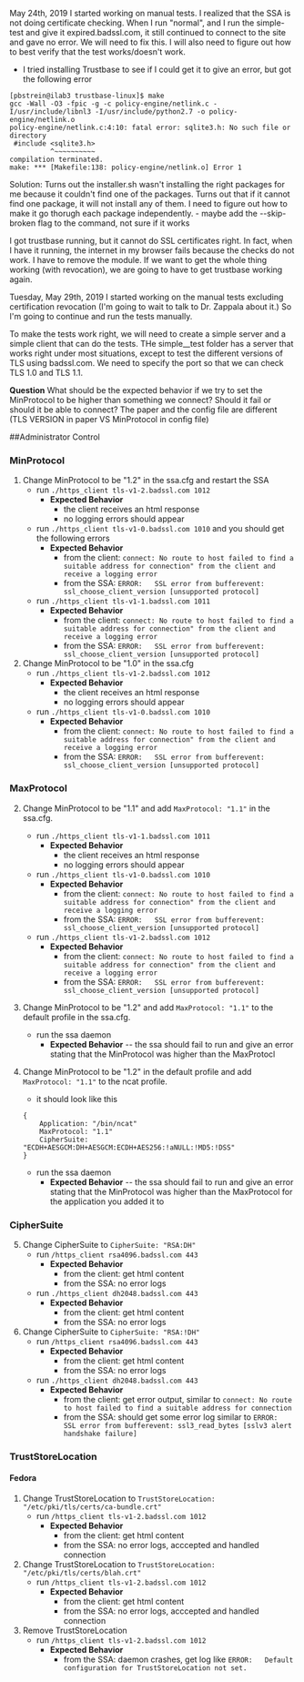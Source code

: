 
May 24th, 2019
I started working on manual tests. I realized that the SSA is not doing certificate checking. When I run "normal", and I run the simple-test and give it expired.badssl.com, it still continued to connect to the site and gave no error. We will need to fix this. I will also need to figure out how to best verify that the test works/doesn't work.

- I tried installing Trustbase to see if I could get it to give an error, but got the following error
```
[pbstrein@ilab3 trustbase-linux]$ make
gcc -Wall -O3 -fpic -g -c policy-engine/netlink.c -I/usr/include/libnl3 -I/usr/include/python2.7 -o policy-engine/netlink.o
policy-engine/netlink.c:4:10: fatal error: sqlite3.h: No such file or directory
 #include <sqlite3.h>
          ^~~~~~~~~~~
compilation terminated.
make: *** [Makefile:138: policy-engine/netlink.o] Error 1
```
Solution: Turns out the installer.sh wasn't installing the right packages for me because it couldn't find one of the packages. Turns out that if it cannot find one package, it will not install any of them. I need to figure out how to make it go thorugh each package independently. 
    - maybe add the --skip-broken flag to the command, not sure if it works
 

I got trustbase running, but it cannot do SSL certificates right. In fact, when I have it running, the internet in my browser fails because the checks do not work. I have to remove the module. If we want to get the whole thing working (with revocation), we are going to have to get trustbase working again. 



Tuesday, May 29th, 2019
I started working on the manual tests excluding certification revocation (I'm going to wait to talk to Dr. Zappala about it.) So I'm going to continue and run the tests manually.

To make the tests work right, we will need to create a simple server and a simple client that can do the tests. THe simple__test folder has a server that works right under most situations, except to test the different versions of TLS using badssl.com. We need to specify the port so that we can check TLS 1.0 and TLS 1.1.

**Question** What should be the expected behavior if we try to set the MinProtocol to be higher than something we connect? Should it fail or should it be able to connect? The paper and the config file are different (TLS VERSION in paper VS MinProtocol in config file)

##Administrator Control

### MinProtocol
1. Change MinProtocol to be "1.2" in the ssa.cfg and restart the SSA
    - run ```./https_client tls-v1-2.badssl.com 1012``` 
        - **Expected Behavior** 
            - the client receives an html response 
            - no logging errors should appear
    - run ```./https_client tls-v1-0.badssl.com 1010``` and you should get the following errors
        - **Expected Behavior**
            - from the client: ```connect: No route to host failed to find a suitable address for connection" from the client and receive a logging error ```
            - from the SSA: ```ERROR:   SSL error from bufferevent: ssl_choose_client_version [unsupported protocol]```
    - run ```./https_client tls-v1-1.badssl.com 1011``` 
        - **Expected Behavior** 
            - from the client: ```connect: No route to host failed to find a suitable address for connection" from the client and receive a logging error ```
            - from the SSA: ```ERROR:   SSL error from bufferevent: ssl_choose_client_version [unsupported protocol]```
2. Change MinProtocol to be "1.0" in the ssa.cfg
    - run ```./https_client tls-v1-2.badssl.com 1012``` 
        - **Expected Behavior** 
            - the client receives an html response 
            - no logging errors should appear
    - run ```./https_client tls-v1-0.badssl.com 1010```
        - **Expected Behavior**
            - from the client: ```connect: No route to host failed to find a suitable address for connection" from the client and receive a logging error ```
            - from the SSA: ```ERROR:   SSL error from bufferevent: ssl_choose_client_version [unsupported protocol]```
            
### MaxProtocol
2. Change MinProtocol to be "1.1" and add ```MaxProtocol: "1.1"``` in the ssa.cfg.
    - run ```./https_client tls-v1-1.badssl.com 1011``` 
        - **Expected Behavior** 
            - the client receives an html response 
            - no logging errors should appear
    - run ```./https_client tls-v1-0.badssl.com 1010```
        - **Expected Behavior**
            - from the client: ```connect: No route to host failed to find a suitable address for connection" from the client and receive a logging error ```
            - from the SSA: ```ERROR:   SSL error from bufferevent: ssl_choose_client_version [unsupported protocol]```
    - run ```./https_client tls-v1-2.badssl.com 1012```
        - **Expected Behavior**
            - from the client: ```connect: No route to host failed to find a suitable address for connection" from the client and receive a logging error ```
            - from the SSA: ```ERROR:   SSL error from bufferevent: ssl_choose_client_version [unsupported protocol]```
            
3. Change MinProtocol to be "1.2" and add ```MaxProtocol: "1.1"``` to the default profile in the ssa.cfg.
    - run the ssa daemon
        - **Expected Behavior**
            -- the ssa should fail to run and give an error stating that the MinProtocol was higher than the MaxProtocl
            
4. Change MinProtocol to be "1.2" in the default profile and add ```MaxProtocol: "1.1"``` to the ncat profile.
    - it should look like this 
    ```
    {
        Application: "/bin/ncat"
        MaxProtocol: "1.1"
        CipherSuite: "ECDH+AESGCM:DH+AESGCM:ECDH+AES256:!aNULL:!MD5:!DSS"
    }
   ```
    - run the ssa daemon
        - **Expected Behavior**
            -- the ssa should fail to run and give an error stating that the MinProtocol was higher than the MaxProtocol for the application you added it to
            
### CipherSuite 
5. Change CipherSuite to ```CipherSuite: "RSA:DH"```
    - run ```/https_client rsa4096.badssl.com 443```
        - **Expected Behavior**
            - from the client: get html content
            - from the SSA: no error logs
    - run ```./https_client dh2048.badssl.com 443```
        - **Expected Behavior**
            - from the client: get html content
            - from the SSA: no error logs
6. Change CipherSuite to ```CipherSuite: "RSA:!DH"```
    - run ```/https_client rsa4096.badssl.com 443```
        - **Expected Behavior**
            - from the client: get html content
            - from the SSA: no error logs
    - run ```./https_client dh2048.badssl.com 443```
        - **Expected Behavior**
            - from the client: get error output, similar to ```connect: No route to host failed to find a suitable address for connection```
            - from the SSA: should get some error log similar to ```ERROR:   SSL error from bufferevent: ssl3_read_bytes [sslv3 alert handshake failure]```
            
### TrustStoreLocation

#### Fedora
1. Change TrustStoreLocation to ```TrustStoreLocation: "/etc/pki/tls/certs/ca-bundle.crt"```
    - run ```/https_client tls-v1-2.badssl.com 1012```
        - **Expected Behavior**
            - from the client: get html content
            - from the SSA: no error logs, acccepted and handled connection
2. Change TrustStoreLocation to ```TrustStoreLocation: "/etc/pki/tls/certs/blah.crt"```
    - run ```/https_client tls-v1-2.badssl.com 1012```
        - **Expected Behavior**
            - from the client: get html content
            - from the SSA: no error logs, acccepted and handled connection
3. Remove TrustStoreLocation
    - run ```/https_client tls-v1-2.badssl.com 1012```
        - **Expected Behavior**
            - from the SSA: daemon crashes, get log like ```ERROR:   Default configuration for TrustStoreLocation not set.  ```


